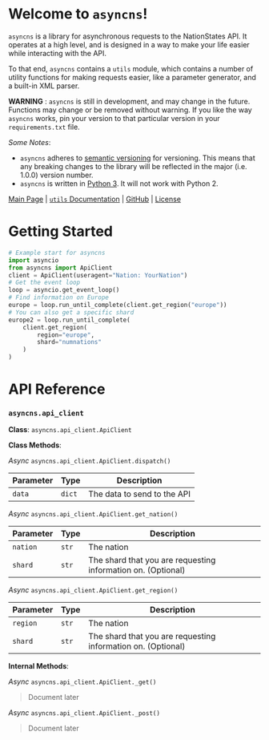 # Welcome to `asyncns`!

`asyncns` is a library for asynchronous requests to the NationStates API. It operates at a high level,
and is designed in a way to make your life easier while interacting with the API.

To that end, `asyncns` contains a `utils` module, which contains a number of utility functions for making requests easier,
like a parameter generator, and a built-in XML parser.

**WARNING** : `asyncns` is still in development, and may change in the future.
Functions may change or be removed without warning. If you like the way `asyncns` works,
pin your version to that particular version in your `requirements.txt` file.

*Some Notes*:
* `asyncns` adheres to [semantic versioning](https://semver.org/) for versioning. This means that
any breaking changes to the library will be reflected in the major (i.e. 1.0.0) version number.
* `asyncns` is written in [Python 3](https://www.python.org/downloads/). It will not work with Python 2.

[Main Page](index.md) | [`utils` Documentation](docs/utils.md) | [GitHub](https://github.com/AavHRF/asyncns) | [License](LICENSE.md)


# Getting Started
```python
# Example start for asyncns
import asyncio
from asyncns import ApiClient
client = ApiClient(useragent="Nation: YourNation")
# Get the event loop
loop = asyncio.get_event_loop()
# Find information on Europe
europe = loop.run_until_complete(client.get_region("europe"))
# You can also get a specific shard
europe2 = loop.run_until_complete(
    client.get_region(
        region="europe",
        shard="numnations"
    )
)
```

# API Reference

### `asyncns.api_client`

**Class**: `asyncns.api_client.ApiClient`

**Class Methods**:

*Async* `asyncns.api_client.ApiClient.dispatch()`

| Parameter | Type   | Description                 |
|-----------|--------|-----------------------------|
| `data`    | `dict` | The data to send to the API |

*Async* `asyncns.api_client.ApiClient.get_nation()`

| Parameter | Type  | Description                                                  |
|-----------|-------|--------------------------------------------------------------|
| `nation`  | `str` | The nation                                                   |
| `shard`   | `str` | The shard that you are requesting information on. (Optional) |

*Async* `asyncns.api_client.ApiClient.get_region()`

| Parameter | Type  | Description                                                  |
|-----------|-------|--------------------------------------------------------------|
| `region`  | `str` | The nation                                                   |
| `shard`   | `str` | The shard that you are requesting information on. (Optional) |

**Internal Methods**:

*Async* `asyncns.api_client.ApiClient._get()`
> Document later

*Async* `asyncns.api_client.ApiClient._post()`
> Document later